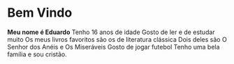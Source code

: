 # Bem Vindo 
**Meu nome é Eduardo**
Tenho 16 anos de idade
Gosto de ler e de estudar muito
Os meus livros favoritos são os de literatura clássica
Dois deles são O Senhor dos Anéis e Os Miseráveis
Gosto de jogar futebol
Tenho uma bela família e sou cristão.

